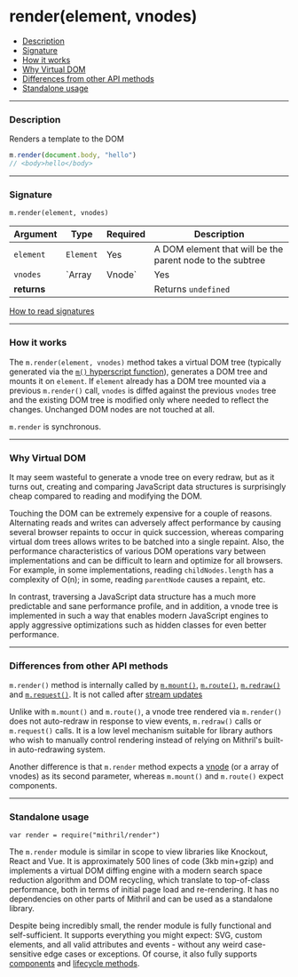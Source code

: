# render(element, vnodes)

- [Description](#description)
- [Signature](#signature)
- [How it works](#how-it-works)
- [Why Virtual DOM](#why-virtual-dom)
- [Differences from other API methods](#differences-from-other-api-methods)
- [Standalone usage](#standalone-usage)

---

### Description

Renders a template to the DOM

```javascript
m.render(document.body, "hello")
// <body>hello</body>
```

---

### Signature

`m.render(element, vnodes)`

Argument    | Type                 | Required | Description
----------- | -------------------- | -------- | ---
`element`   | `Element`            | Yes      | A DOM element that will be the parent node to the subtree
`vnodes`    | `Array<Vnode>|Vnode` | Yes      | The [vnodes](vnodes.md) to be rendered
**returns** |                      |          | Returns `undefined`

[How to read signatures](signatures.md)

---

### How it works

The `m.render(element, vnodes)` method takes a virtual DOM tree (typically generated via the [`m()` hyperscript function](hyperscript.md)), generates a DOM tree and mounts it on `element`. If `element` already has a DOM tree mounted via a previous `m.render()` call, `vnodes` is diffed against the previous `vnodes` tree and the existing DOM tree is modified only where needed to reflect the changes. Unchanged DOM nodes are not touched at all. 

`m.render` is synchronous.

---

### Why Virtual DOM

It may seem wasteful to generate a vnode tree on every redraw, but as it turns out, creating and comparing JavaScript data structures is surprisingly cheap compared to reading and modifying the DOM.

Touching the DOM can be extremely expensive for a couple of reasons. Alternating reads and writes can adversely affect performance by causing several browser repaints to occur in quick succession, whereas comparing virtual dom trees allows writes to be batched into a single repaint. Also, the performance characteristics of various DOM operations vary between implementations and can be difficult to learn and optimize for all browsers. For example, in some implementations, reading `childNodes.length` has a complexity of O(n); in some, reading `parentNode` causes a repaint, etc.

In contrast, traversing a JavaScript data structure has a much more predictable and sane performance profile, and in addition, a vnode tree is implemented in such a way that enables modern JavaScript engines to apply aggressive optimizations such as hidden classes for even better performance.

---

### Differences from other API methods

`m.render()` method is internally called by [`m.mount()`](mount.md), [`m.route()`](route.md), [`m.redraw()`](redraw.md) and [`m.request()`](request.md). It is not called after [stream updates](stream.md)

Unlike with `m.mount()` and `m.route()`, a vnode tree rendered via `m.render()` does not auto-redraw in response to view events, `m.redraw()` calls or `m.request()` calls. It is a low level mechanism suitable for library authors who wish to manually control rendering instead of relying on Mithril's built-in auto-redrawing system.

Another difference is that `m.render` method expects a [vnode](vnodes.md) (or a array of vnodes) as its second parameter, whereas `m.mount()` and `m.route()` expect components.

---

### Standalone usage

`var render = require("mithril/render")`

The `m.render` module is similar in scope to view libraries like Knockout, React and Vue. It is approximately 500 lines of code (3kb min+gzip) and implements a virtual DOM diffing engine with a modern search space reduction algorithm and DOM recycling, which translate to top-of-class performance, both in terms of initial page load and re-rendering. It has no dependencies on other parts of Mithril and can be used as a standalone library.

Despite being incredibly small, the render module is fully functional and self-sufficient. It supports everything you might expect: SVG, custom elements, and all valid attributes and events - without any weird case-sensitive edge cases or exceptions. Of course, it also fully supports [components](components.md) and [lifecycle methods](lifecycle-methods.md).
